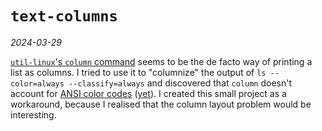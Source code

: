 # `text-columns`

*2024-03-29*

[`util-linux`'s `column` command](https://man7.org/linux/man-pages/man1/column.1.html) seems to be
the de facto way of printing a list as columns. I tried to use it to "columnize" the output of
`ls --color=always --classify=always` and discovered that `column` doesn't account for
[ANSI color codes](https://gist.github.com/fnky/458719343aabd01cfb17a3a4f7296797#colors--graphics-mode)
([yet](https://unix.stackexchange.com/a/769660/50500)). I created this small project as a workaround,
because I realised that the column layout problem would be interesting.
